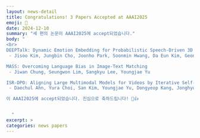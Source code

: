 ```yaml
---
layout: news-detail
title: Congratulations! 3 Papers Accepted at AAAI2025
emoji: 🎉
date: 2024-12-10
summary: "세 편의 논문이 AAAI2025에 accept되었습니다."
body: "
<br>
DEEPTalk: Dynamic Emotion Embedding for Probabilistic Speech-Driven 3D Face Animation
 - Jisoo Kim, Jungbin Cho, Joonho Park, Soonmin Hwang, Da Eun Kim, Geon Kim, Youngjae Yu

MASS: Overcoming Language Bias in Image-Text Matching
 - Jiwan Chung, Seungwon Lim, Sangkyu Lee, Youngjae Yu

ISR-DPO: Aligning Large Multimodal Models for Videos by Iterative Self-Retrospective DPO
 - Daechul Ahn, Yura Choi, San Kim, Youngjae Yu, Dongyeop Kang, Jonghyun Choi

이 AAAI2025에 accept되었습니다. 진심으로 축하드립니다! 🥳👍


  "
excerpt: >
categories: news papers
---
```

